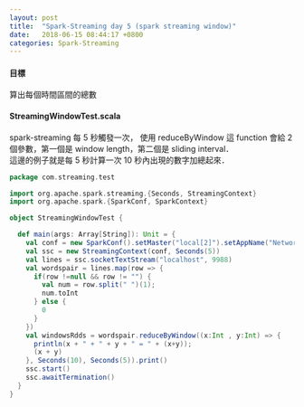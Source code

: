 ```yaml
---
layout: post
title:  "Spark-Streaming day 5 (spark streaming window)"
date:   2018-06-15 08:44:17 +0800
categories: Spark-Streaming
---
```

#### 目標
算出每個時間區間的總數

#### StreamingWindowTest.scala
spark-streaming 每 5 秒觸發一次，
使用 reduceByWindow 這 function 會給 2 個參數，第一個是 window length，第二個是 sliding interval．  
這邊的例子就是每 5 秒計算一次 10 秒內出現的數字加總起來．

```scala
package com.streaming.test

import org.apache.spark.streaming.{Seconds, StreamingContext}
import org.apache.spark.{SparkConf, SparkContext}

object StreamingWindowTest {

  def main(args: Array[String]): Unit = {
    val conf = new SparkConf().setMaster("local[2]").setAppName("NetworkWordCount")
    val ssc = new StreamingContext(conf, Seconds(5))
    val lines = ssc.socketTextStream("localhost", 9988)
    val wordspair = lines.map(row => {
      if(row !=null && row != "") {
        val num = row.split(" ")(1);
        num.toInt
      } else {
        0
      }
    })
    val windowsRdds = wordspair.reduceByWindow((x:Int , y:Int) => {
      println(x + " + " + y + " = " + (x+y));
      (x + y)
    }, Seconds(10), Seconds(5)).print()
    ssc.start()
    ssc.awaitTermination()
  }
}

```